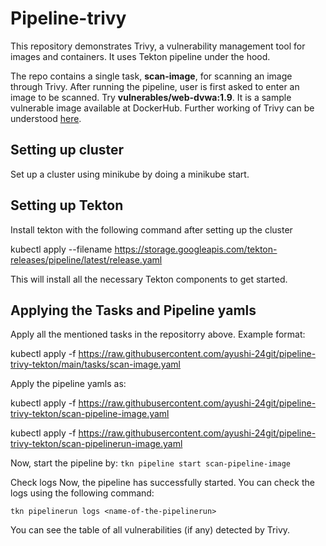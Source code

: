 
<h1>
Pipeline-trivy

</h1>
This repository demonstrates Trivy, a vulnerability management tool for images and containers. It uses Tekton pipeline under the hood.  



The repo contains a single task, **scan-image**, for scanning an image through Trivy. After running the pipeline, user is first asked to enter an image to be scanned. Try **vulnerables/web-dvwa:1.9**. It is a sample vulnerable image available at DockerHub. Further working of Trivy can be understood [here](https://rastogee-ayushi.medium.com/trivy-keep-your-artifacts-vulnerability-free-6dce292134e5). 

## Setting up cluster
Set up a cluster using minikube by doing a minikube start.

## Setting up Tekton
Install tekton with the following command after setting up the cluster

kubectl apply --filename https://storage.googleapis.com/tekton-releases/pipeline/latest/release.yaml

This will install all the necessary Tekton components to get started.

## Applying the Tasks and Pipeline yamls
Apply all the mentioned tasks in the repositorry above. Example format:

kubectl apply -f https://raw.githubusercontent.com/ayushi-24git/pipeline-trivy-tekton/main/tasks/scan-image.yaml

Apply the pipeline yamls as:

kubectl apply -f https://raw.githubusercontent.com/ayushi-24git/pipeline-trivy-tekton/scan-pipeline-image.yaml

kubectl apply -f https://raw.githubusercontent.com/ayushi-24git/pipeline-trivy-tekton/scan-pipelinerun-image.yaml

Now, start the pipeline by: `tkn pipeline start scan-pipeline-image`


Check logs
Now, the pipeline has successfully started. You can check the logs using the following command:

`tkn pipelinerun logs <name-of-the-pipelinerun>`

You can see the table of all vulnerabilities (if any) detected by Trivy.


  



  

